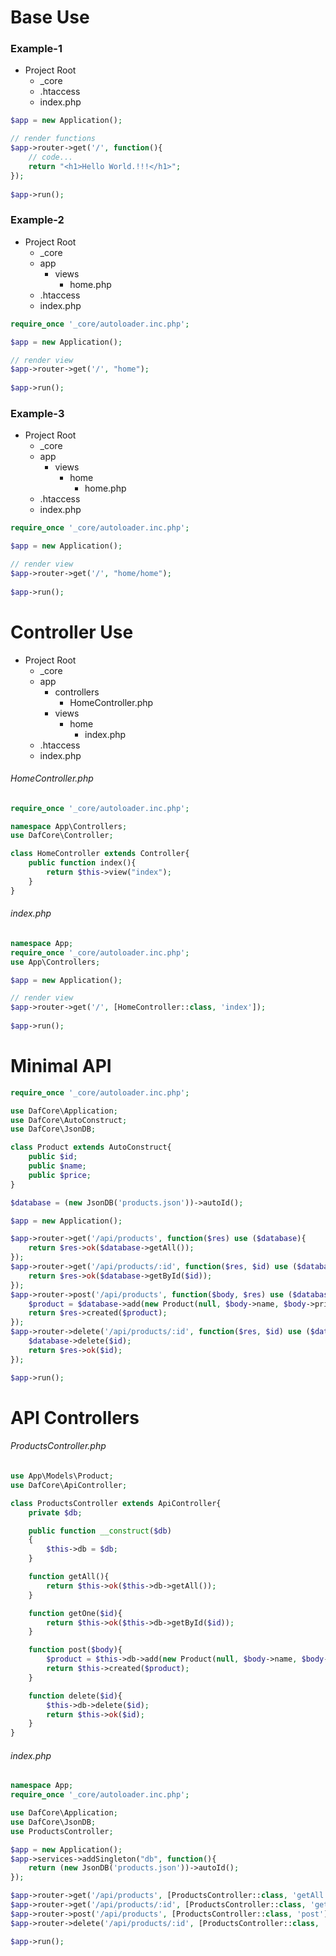 # Base Use
### Example-1
- Project Root
  - _core
  - .htaccess
  - index.php

```php
$app = new Application();

// render functions
$app->router->get('/', function(){
    // code...
    return "<h1>Hello World.!!!</h1>";
});
  
$app->run();            
```
### Example-2
- Project Root
  - _core
  - app
    - views
        - home.php
  - .htaccess
  - index.php

```php
require_once '_core/autoloader.inc.php';

$app = new Application();

// render view
$app->router->get('/', "home");
  
$app->run();            
```
### Example-3
- Project Root
  - _core
  - app
    - views
        - home
            - home.php
  - .htaccess
  - index.php

```php
require_once '_core/autoloader.inc.php';

$app = new Application();

// render view
$app->router->get('/', "home/home");
  
$app->run();            
```

# Controller Use
- Project Root
  - _core
  - app
    - controllers
        - HomeController.php
    - views
        - home
            - index.php
  - .htaccess
  - index.php

###### HomeController.php
```php
require_once '_core/autoloader.inc.php';

namespace App\Controllers;
use DafCore\Controller;

class HomeController extends Controller{
    public function index(){
        return $this->view("index");
    }
}         
```
###### index.php
```php
namespace App;
require_once '_core/autoloader.inc.php';
use App\Controllers;

$app = new Application();

// render view
$app->router->get('/', [HomeController::class, 'index']);
  
$app->run();            
```


# Minimal API
```php
require_once '_core/autoloader.inc.php';

use DafCore\Application;
use DafCore\AutoConstruct;
use DafCore\JsonDB;

class Product extends AutoConstruct{
    public $id;
    public $name;
    public $price;
}

$database = (new JsonDB('products.json'))->autoId();

$app = new Application();

$app->router->get('/api/products', function($res) use ($database){
    return $res->ok($database->getAll());
});
$app->router->get('/api/products/:id', function($res, $id) use ($database){
    return $res->ok($database->getById($id));
});
$app->router->post('/api/products', function($body, $res) use ($database){
    $product = $database->add(new Product(null, $body->name, $body->price));
    return $res->created($product);
});
$app->router->delete('/api/products/:id', function($res, $id) use ($database){
    $database->delete($id);
    return $res->ok($id);
});

$app->run();

```


# API Controllers
###### ProductsController.php
```php
use App\Models\Product;
use DafCore\ApiController;

class ProductsController extends ApiController{
    private $db;

    public function __construct($db)
    {
        $this->db = $db;
    }

    function getAll(){
        return $this->ok($this->db->getAll());
    }

    function getOne($id){
        return $this->ok($this->db->getById($id));
    }

    function post($body){
        $product = $this->db->add(new Product(null, $body->name, $body->price));
        return $this->created($product);
    }

    function delete($id){
        $this->db->delete($id);
        return $this->ok($id);
    }
}
```
###### index.php
```php
namespace App;
require_once '_core/autoloader.inc.php';

use DafCore\Application;
use DafCore\JsonDB;
use ProductsController;

$app = new Application();
$app->services->addSingleton("db", function(){
    return (new JsonDB('products.json'))->autoId();
});

$app->router->get('/api/products', [ProductsController::class, 'getAll']);
$app->router->get('/api/products/:id', [ProductsController::class, 'getOne']);
$app->router->post('/api/products', [ProductsController::class, 'post']);
$app->router->delete('/api/products/:id', [ProductsController::class, 'delete']);

$app->run();
```
